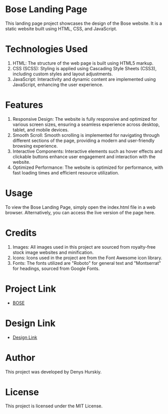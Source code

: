 # Bose Landing Page
This landing page project showcases the design of the Bose website. It is a static website built using HTML, CSS, and JavaScript.

# Technologies Used
1. HTML: The structure of the web page is built using HTML5 markup.
2. CSS (SCSS): Styling is applied using Cascading Style Sheets (CSS3), including custom styles and layout adjustments.
3. JavaScript: Interactivity and dynamic content are implemented using JavaScript, enhancing the user experience.

# Features
1. Responsive Design: The website is fully responsive and optimized for various screen sizes, ensuring a seamless experience across desktop, tablet, and mobile devices.
2. Smooth Scroll: Smooth scrolling is implemented for navigating through different sections of the page, providing a modern and user-friendly browsing experience.
3. Interactive Components: Interactive elements such as hover effects and clickable buttons enhance user engagement and interaction with the website.
4. Optimized Performance: The website is optimized for performance, with fast loading times and efficient resource utilization.

# Usage
To view the Bose Landing Page, simply open the index.html file in a web browser. Alternatively, you can access the live version of the page here.

# Credits
1. Images: All images used in this project are sourced from royalty-free stock image websites and minification.
2. Icons: Icons used in the project are from the Font Awesome icon library.
3. Fonts: The fonts utilized are "Roboto" for general text and "Montserrat" for headings, sourced from Google Fonts.

# Project Link
- [BOSE](https://DenisGurskiy.github.io/BOSE_landing/)

# Design Link
- [Design Link](https://www.figma.com/file/OMjQNb3hg1LKMV4OwyQ3Ao/BOSE)

# Author
This project was developed by Denys Hurskiy.

# License
This project is licensed under the MIT License.
